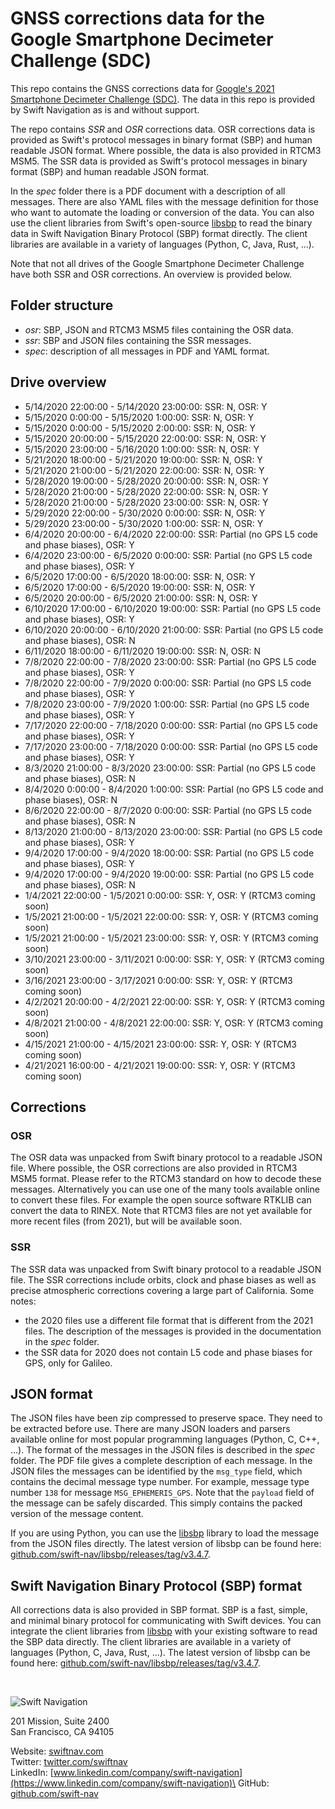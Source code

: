 # GNSS corrections data for the Google Smartphone Decimeter Challenge (SDC)

This repo contains the GNSS corrections data for [Google's 2021 Smartphone Decimeter Challenge (SDC)](https://www.swiftnav.com/google-smartphone-decimeter-challenge). The data in this repo is provided by Swift Navigation as is and without support.

The repo contains _SSR_ and _OSR_ corrections data. OSR corrections data is provided as Swift's protocol messages in binary format (SBP) and human readable JSON format. Where possible, the data is also provided in RTCM3 MSM5. The SSR data is provided as Swift's protocol messages in binary format (SBP) and human readable JSON format.

In the _spec_ folder there is a PDF document with a description of all messages. There are also YAML files with the message definition for those who want to automate the loading or conversion of the data. You can also use the client libraries from Swift's open-source [libsbp](https://github.com/swift-nav/libsbp) to read the binary data in Swift Navigation Binary Protocol (SBP) format directly. The client libraries are available in a variety of languages (Python, C, Java, Rust, ...).

Note that not all drives of the Google Smartphone Decimeter Challenge have both SSR and OSR corrections. An overview is provided below.


## Folder structure
* _osr_: SBP, JSON and RTCM3 MSM5 files containing the OSR data.
* _ssr_: SBP and JSON files containing the SSR messages.
* _spec_: description of all messages in PDF and YAML format.


## Drive overview
* 5/14/2020 22:00:00 - 5/14/2020 23:00:00: SSR: N, OSR: Y
* 5/15/2020 0:00:00 - 5/15/2020 1:00:00: SSR: N, OSR: Y
* 5/15/2020 0:00:00 - 5/15/2020 2:00:00: SSR: N, OSR: Y
* 5/15/2020 20:00:00 - 5/15/2020 22:00:00: SSR: N, OSR: Y
* 5/15/2020 23:00:00 - 5/16/2020 1:00:00: SSR: N, OSR: Y
* 5/21/2020 18:00:00 - 5/21/2020 19:00:00: SSR: N, OSR: Y
* 5/21/2020 21:00:00 - 5/21/2020 22:00:00: SSR: N, OSR: Y
* 5/28/2020 19:00:00 - 5/28/2020 20:00:00: SSR: N, OSR: Y
* 5/28/2020 21:00:00 - 5/28/2020 22:00:00: SSR: N, OSR: Y
* 5/28/2020 21:00:00 - 5/28/2020 23:00:00: SSR: N, OSR: Y
* 5/29/2020 22:00:00 - 5/30/2020 0:00:00: SSR: N, OSR: Y
* 5/29/2020 23:00:00 - 5/30/2020 1:00:00: SSR: N, OSR: Y
* 6/4/2020 20:00:00 - 6/4/2020 22:00:00: SSR: Partial (no GPS L5 code and phase biases), OSR: Y
* 6/4/2020 23:00:00 - 6/5/2020 0:00:00: SSR: Partial (no GPS L5 code and phase biases), OSR: Y
* 6/5/2020 17:00:00 - 6/5/2020 18:00:00: SSR: N, OSR: Y
* 6/5/2020 17:00:00 - 6/5/2020 19:00:00: SSR: N, OSR: Y
* 6/5/2020 20:00:00 - 6/5/2020 21:00:00: SSR: N, OSR: Y
* 6/10/2020 17:00:00 - 6/10/2020 19:00:00: SSR: Partial (no GPS L5 code and phase biases), OSR: Y
* 6/10/2020 20:00:00 - 6/10/2020 21:00:00: SSR: Partial (no GPS L5 code and phase biases), OSR: N
* 6/11/2020 18:00:00 - 6/11/2020 19:00:00: SSR: N, OSR: N
* 7/8/2020 22:00:00 - 7/8/2020 23:00:00: SSR: Partial (no GPS L5 code and phase biases), OSR: Y
* 7/8/2020 22:00:00 - 7/9/2020 0:00:00: SSR: Partial (no GPS L5 code and phase biases), OSR: Y
* 7/8/2020 23:00:00 - 7/9/2020 1:00:00: SSR: Partial (no GPS L5 code and phase biases), OSR: Y
* 7/17/2020 22:00:00 - 7/18/2020 0:00:00: SSR: Partial (no GPS L5 code and phase biases), OSR: Y
* 7/17/2020 23:00:00 - 7/18/2020 0:00:00: SSR: Partial (no GPS L5 code and phase biases), OSR: Y
* 8/3/2020 21:00:00 - 8/3/2020 23:00:00: SSR: Partial (no GPS L5 code and phase biases), OSR: N
* 8/4/2020 0:00:00 - 8/4/2020 1:00:00: SSR: Partial (no GPS L5 code and phase biases), OSR: N
* 8/6/2020 22:00:00 - 8/7/2020 0:00:00: SSR: Partial (no GPS L5 code and phase biases), OSR: N
* 8/13/2020 21:00:00 - 8/13/2020 23:00:00: SSR: Partial (no GPS L5 code and phase biases), OSR: Y
* 9/4/2020 17:00:00 - 9/4/2020 18:00:00: SSR: Partial (no GPS L5 code and phase biases), OSR: Y
* 9/4/2020 17:00:00 - 9/4/2020 19:00:00: SSR: Partial (no GPS L5 code and phase biases), OSR: N
* 1/4/2021 22:00:00 - 1/5/2021 0:00:00: SSR: Y, OSR: Y (RTCM3 coming soon)
* 1/5/2021 21:00:00 - 1/5/2021 22:00:00: SSR: Y, OSR: Y (RTCM3 coming soon)
* 1/5/2021 21:00:00 - 1/5/2021 23:00:00: SSR: Y, OSR: Y (RTCM3 coming soon)
* 3/10/2021 23:00:00 - 3/11/2021 0:00:00: SSR: Y, OSR: Y (RTCM3 coming soon)
* 3/16/2021 23:00:00 - 3/17/2021 0:00:00: SSR: Y, OSR: Y (RTCM3 coming soon)
* 4/2/2021 20:00:00 - 4/2/2021 22:00:00: SSR: Y, OSR: Y (RTCM3 coming soon)
* 4/8/2021 21:00:00 - 4/8/2021 22:00:00: SSR: Y, OSR: Y (RTCM3 coming soon)
* 4/15/2021 21:00:00 - 4/15/2021 23:00:00: SSR: Y, OSR: Y (RTCM3 coming soon)
* 4/21/2021 16:00:00 - 4/21/2021 19:00:00: SSR: Y, OSR: Y (RTCM3 coming soon)


## Corrections

### OSR
The OSR data was unpacked from Swift binary protocol to a readable JSON file. Where possible, the OSR corrections are also provided in RTCM3 MSM5 format. Please refer to the RTCM3 standard on how to decode these messages. Alternatively you can use one of the many tools available online to convert these files. For example the open source software RTKLIB can convert the data to RINEX. Note that RTCM3 files are not yet available for more recent files (from 2021), but will be available soon.

### SSR
The SSR data was unpacked from Swift binary protocol to a readable JSON file. The SSR corrections include orbits, clock and phase biases as well as precise atmospheric corrections covering a large part of California. Some notes:
* the 2020 files use a different file format that is different from the 2021 files. The description of the messages is provided in the documentation in the _spec_ folder.
* the SSR data for 2020 does not contain L5 code and phase biases for GPS, only for Galileo.


## JSON format
The JSON files have been zip compressed to preserve space. They need to be extracted before use. There are many JSON loaders and parsers available online for most popular programming languages (Python, C, C++, ...). The format of the messages in the JSON files is described in the _spec_ folder.  The PDF file gives a complete description of each message. In the JSON files the messages can be identified by the `msg_type` field, which contains the decimal message type number. For example, message type number `138` for message `MSG_EPHEMERIS_GPS`. Note that the `payload` field of the message can be safely discarded. This simply contains the packed version of the message content.

If you are using Python, you can use the [libsbp](https://github.com/swift-nav/libsbp) library to load the message from the JSON files directly. The latest version of libsbp can be found here: [github.com/swift-nav/libsbp/releases/tag/v3.4.7](https://github.com/swift-nav/libsbp/releases/tag/v3.4.7).


## Swift Navigation Binary Protocol (SBP) format
All corrections data is also provided in SBP format. SBP is a fast, simple, and minimal binary protocol for communicating with Swift devices. You can integrate the client libraries from [libsbp](https://github.com/swift-nav/libsbp) with your existing software to read the SBP data directly. The client libraries are available in a variety of languages (Python, C, Java, Rust, ...). The latest version of libsbp can be found here: [github.com/swift-nav/libsbp/releases/tag/v3.4.7](https://github.com/swift-nav/libsbp/releases/tag/v3.4.7).


&nbsp;
&nbsp;


![Swift Navigation](https://avatars.githubusercontent.com/u/1069835?s=200&v=4)

201 Mission, Suite 2400\
San Francisco, CA 94105

Website: [swiftnav.com](https://www.swiftnav.com/)\
Twitter: [twitter.com/swiftnav](https://twitter.com/swiftnav)\
LinkedIn: [www.linkedin.com/company/swift-navigation](https://www.linkedin.com/company/swift-navigation)\
GitHub: [github.com/swift-nav](https://github.com/swift-nav)
